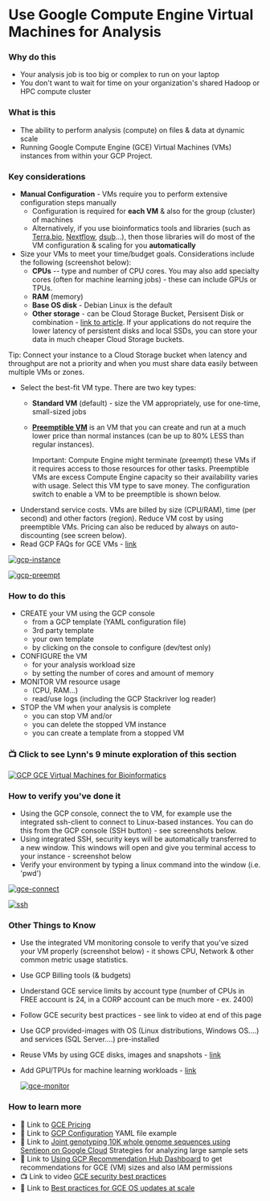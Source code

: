 # Use Google Compute Engine Virtual Machines for Analysis 

### Why do this
 - Your analysis job is too big or complex to run on your laptop
 - You don't want to wait for time on your organization's shared Hadoop or HPC compute cluster

### What is this
 - The ability to perform analysis (compute) on files & data at dynamic scale 
 - Running Google Compute Engine (GCE) Virtual Machines (VMs) instances from within your GCP Project.

### Key considerations
 - **Manual Configuration** - VMs require you to perform extensive configuration steps manually
    - Configuration is required for **each VM** & also for the group (cluster) of machines
    - Alternatively, if you use bioinformatics tools and libraries (such as [Terra.bio](https://github.com/lynnlangit/gcp-for-bioinformatics/blob/master/2_Virtual_Machines_%26_Docker_Containers/3_Use_Terra.bio_Notebooks.md), [Nextflow](https://github.com/lynnlangit/gcp-for-bioinformatics/blob/master/2_Virtual_Machines_%26_Docker_Containers/9a_Use_Nextflow_for_Pipelines.md), [dsub](https://github.com/lynnlangit/gcp-for-bioinformatics/blob/master/2_Virtual_Machines_%26_Docker_Containers/9b_Use_dsub_for_Pipelines.md)...), then those libraries will do most of the VM configuration & scaling for you **automatically**  
 - Size your VMs to meet your time/budget goals.  Considerations include the following (screenshot below):  
      - **CPUs** -- type and number of CPU cores.  You may also add specialty cores (often for machine learning jobs) - these can include GPUs or TPUs.
      - **RAM** (memory)
      - **Base OS disk** - Debian Linux is the default
      - **Other storage** - can be Cloud Storage Bucket, Persisent Disk or combination - [link to article](https://cloud.google.com/compute/docs/disks/). If your applications do not require the lower latency of persistent disks and local SSDs, you can store your data in much cheaper Cloud Storage buckets.

Tip: Connect your instance to a Cloud Storage bucket when latency and throughput are not a priority and when you must share data easily between multiple VMs or zones.
- Select the best-fit VM type.  There are two key types:
    - **Standard VM** (default) - size the VM appropriately, use for one-time, small-sized jobs
    - **[Preemptible VM](https://cloud.google.com/compute/docs/instances/preemptible)** is an VM that you can create and run at a much lower price than normal instances (can be up to 80% LESS than regular instances). 
    
      Important: Compute Engine might terminate (preempt) these VMs if it requires access to those resources for other tasks. Preemptible VMs are excess Compute Engine capacity so their availability varies with usage. Select this VM type to save money.  The configuration switch to enable a VM to be preemptible is shown below.
 - Understand service costs. VMs are billed by size (CPU/RAM), time (per second) and other factors (region).  Reduce VM cost by using preemptible VMs.  Pricing can also be reduced by always on auto-discounting (see screen below).
 - Read GCP FAQs for GCE VMs - [link](https://cloud.google.com/compute/docs/faq)

 [![gcp-instance](/images/gce-instance.png)]()

 [![gcp-preempt](/images/preempt.png)]()

### How to do this
 - CREATE your VM using the GCP console
    - from a GCP template (YAML configuration file)
    - 3rd party template 
    - your own template 
    - by clicking on the console to configure (dev/test only)
 - CONFIGURE the VM 
    - for your analysis workload size
    - by setting the number of cores and amount of memory
 - MONITOR VM resource usage
    - (CPU, RAM...)
    - read/use logs (including the GCP Stackriver log reader)
 - STOP the VM when your analysis is complete
    - you can stop VM and/or
    - you can delete the stopped VM instance
    - you can create a template from a stopped VM

 ### 📺 Click to see Lynn's 9 minute exploration of this section  
[![GCP GCE Virtual Machines for Bioinformatics](http://img.youtube.com/vi/Nb5Lb5uwbng/0.jpg)](http://www.youtube.com/watch?v=Nb5Lb5uwbng "GCP GCE Virtual Machines for Bioinformatics")

### How to verify you've done it
 - Using the GCP console, connect the to VM, for example use the integrated ssh-client to connect to Linux-based instances.  You can do this from the GCP console (SSH button) - see screenshots below.  
 - Using integrated SSH, security keys will be automatically transferred to a new window. This windows will open and give you terminal access to your instance - screenshot below
 - Verify your environment by typing a linux command into the window (i.e. 'pwd')

  [![gce-connect](/images/gce-connect.png)]()

  [![ssh](/images/ssh.png)]()

### Other Things to Know
 - Use the integrated VM monitoring console to verify that you've sized your VM properly (screenshot below) - it shows CPU, Network & other common metric usage statistics.
 - Use GCP Billing tools (& budgets)
 - Understand GCE service limits by account type (number of CPUs in FREE account is 24, 
  in a CORP account can be much more - ex. 2400)
 - Follow GCE security best practices - see link to video at end of this page
 - Use GCP provided-images with OS (Linux distributions, Windows OS....) and services (SQL Server....) pre-installed
 - Reuse VMs by using GCE disks, images and snapshots - [link](https://cloud.google.com/compute/docs/instances/)
 - Add GPU/TPUs for machine learning workloads - [link](https://cloud.google.com/compute/docs/gpus/add-gpus)

   [![gce-monitor](/images/gce-monitor.png)]()

### How to learn more
 - 📘 Link to [GCE Pricing](https://cloud.google.com/compute/pricing#machinetype)
 - 📘 Link to [GCP Configuration](https://cloud.google.com/deployment-manager/docs/configuration/create-basic-configuration) YAML file example
 - 📘 Link to [Joint genotyping 10K whole genome sequences using Sentieon on Google Cloud](https://blog.dnastack.com/joint-genotyping-10k-whole-genome-sequences-using-sentieon-on-google-cloud-strategies-for-7ac77645d96d) Strategies for analyzing large sample sets
 - 📘 Link to [Using GCP Recommendation Hub Dashboard](https://cloud.google.com/recommender/docs/recommendation-hub/getting-started) to get recommendations for GCE (VM) sizes and also IAM permissions
 - 📺 Link to video [GCE security best practices](https://www.youtube.com/watch?v=qDyjE1fIqkk)
 - 📘 Link to [Best practices for GCE OS updates at scale](https://cloud.google.com/blog/products/management-tools/best-practices-for-os-patch-management-on-compute-engine)

